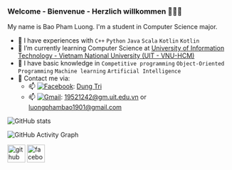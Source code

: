 <!--
**BTrDung/BTrDung** is a ✨ _special_ ✨ repository because its `README.md` (this file) appears on your GitHub profile.

Here are some ideas to get you started:

- 🔭 I’m currently working on ...
- 🌱 I’m currently learning ...
- 👯 I’m looking to collaborate on ...
- 🤔 I’m looking for help with ...
- 💬 Ask me about ...
- 📫 How to reach me: ...
- 😄 Pronouns: ...
- ⚡ Fun fact: ...
<!--
- 🌱 I’m currently studying Computer Science at [University of Information Technology - Vietnam National University (UIT - VNU-HCM)](https://en.uit.edu.vn/overview-vnuhcm-university-information-technology)   
- 🌱 I have basic knowledge in ```Competitive programming``` `Object-Oriented Programming` ```Machine learning``` ```Artificial Intelligence```    
- 🌱 Contact me via:   
  +  📫 Facebook: [Dung Tri](https://www.facebook.com/TDung2116/)
  +  📫 : [19521386@gm.uit.edu.vn](mailto:19521386@gm.uit.edu.vn) or [btridung1621@gmail.com](mailto:btridung1621@gmail.com)   
-->

### Welcome - Bienvenue - Herzlich willkommen 👋👋👋   

My name is Bao Pham Luong. I'm a student in Computer Science major.   
- 🌱 I have experiences with ```C++``` ```Python``` ```Java``` ```Scala``` ```Kotlin``` ```Kotlin```       
- 🌱 I’m currently learning Computer Science at [University of Information Technology - Vietnam National University (UIT - VNU-HCM)](https://en.uit.edu.vn/overview-vnuhcm-university-information-technology)   
- 🌱 I have basic knowledge in ```Competitive programming``` `Object-Oriented Programming` ```Machine learning``` ```Artificial Intelligence```   
- 🌱 Contact me via:   
  +  📫 [<img alt="Facebook" src="https://img.shields.io/badge/Facebook-%231877F2.svg?&style=for-the-badge&logo=Facebook&logoColor=white"/>](https://www.facebook.com/TDung2116/): [Dung Tri](https://www.facebook.com/TDung2116/)
  +  📫 [<img alt="Gmail" src="https://img.shields.io/badge/Gmail-D14836?style=for-the-badge&logo=gmail&logoColor=white" />](luongphambao1901@gmail.com): [19521242@gm.uit.edu.vn](mailto:19521242@gm.uit.edu.vn) or [luongphambao1901@gmail.com](mailto:luongphambao1901@gmail.com)   

![GitHub stats](https://github-readme-stats.vercel.app/api?username=BTrDung&show_icons=true&count_private=true)  

![GitHub Activity Graph](https://activity-graph.herokuapp.com/graph?username=BTrDung)  


[<img src='https://cdn.jsdelivr.net/npm/simple-icons@3.0.1/icons/github.svg' alt='github' height='40'>](https://github.com/19521242bao)  [<img src='https://cdn.jsdelivr.net/npm/simple-icons@3.0.1/icons/facebook.svg' alt='facebook' height='40'>](https://www.facebook.com/https://www.facebook.com/TDung2116/)  
